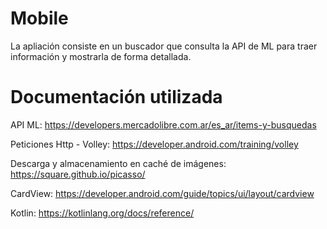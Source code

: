 # Mobile
La apliación consiste en un buscador que consulta la API de ML para traer información y mostrarla de forma detallada. 

# Documentación utilizada 
API ML:
https://developers.mercadolibre.com.ar/es_ar/items-y-busquedas

Peticiones Http - Volley: 
https://developer.android.com/training/volley

Descarga y almacenamiento en caché de imágenes:
https://square.github.io/picasso/

CardView:
https://developer.android.com/guide/topics/ui/layout/cardview

Kotlin:
https://kotlinlang.org/docs/reference/
